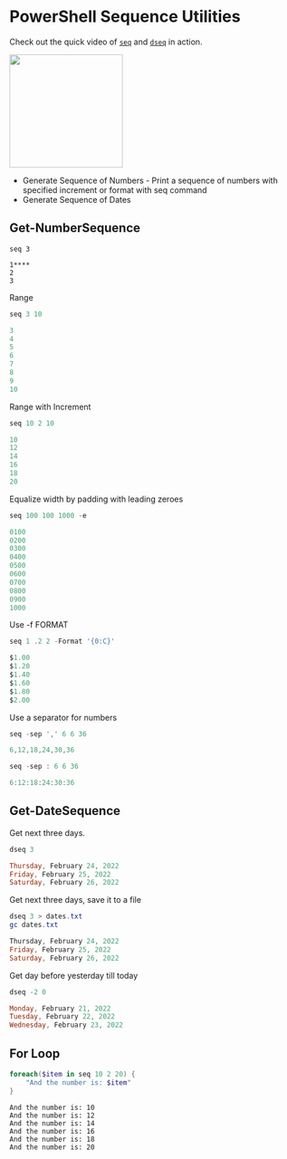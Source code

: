 # PowerShell Sequence Utilities

Check out the quick video of [`seq`](https://github.com/dfinke/PowerShellSequenceUtils/blob/master/Public/Get-NumberSequence.ps1#L1) and [`dseq`](https://github.com/dfinke/PowerShellSequenceUtils/blob/master/Public/Get-DateSequence.ps1#L1) in action.

<a href="https://youtu.be/1_kPRZaiPTQ"><img src="https://img.youtube.com/vi/1_kPRZaiPTQ/0.jpg" width="200"></a>

- Generate Sequence of Numbers - Print a sequence of numbers with specified increment or format with seq command
- Generate Sequence of Dates

## Get-NumberSequence

```**powershell**
seq 3

1****
2
3
```

Range 

```powershell
seq 3 10

3
4
5
6
7
8
9
10
```

Range with Increment

```powershell
seq 10 2 10

10
12
14
16
18
20
```

Equalize width by padding with leading zeroes

```powershell
seq 100 100 1000 -e 

0100
0200
0300
0400
0500
0600
0700
0800
0900
1000
```

Use -f FORMAT

```powershell
seq 1 .2 2 -Format '{0:C}'

$1.00
$1.20
$1.40
$1.60
$1.80
$2.00
```

Use a separator for numbers 

```powershell
seq -sep ',' 6 6 36

6,12,18,24,30,36
```

```powershell
seq -sep : 6 6 36

6:12:18:24:30:36
```
## Get-DateSequence

Get next three days.
```powershell
dseq 3

Thursday, February 24, 2022
Friday, February 25, 2022
Saturday, February 26, 2022
```

Get next three days, save it to a file

```powershell
dseq 3 > dates.txt
gc dates.txt

Thursday, February 24, 2022
Friday, February 25, 2022
Saturday, February 26, 2022
```

Get day before yesterday till today

```powershell
dseq -2 0

Monday, February 21, 2022
Tuesday, February 22, 2022
Wednesday, February 23, 2022
```

## For Loop

```powershell
foreach($item in seq 10 2 20) {
    "And the number is: $item"
}
```

```
And the number is: 10
And the number is: 12
And the number is: 14
And the number is: 16
And the number is: 18
And the number is: 20
```